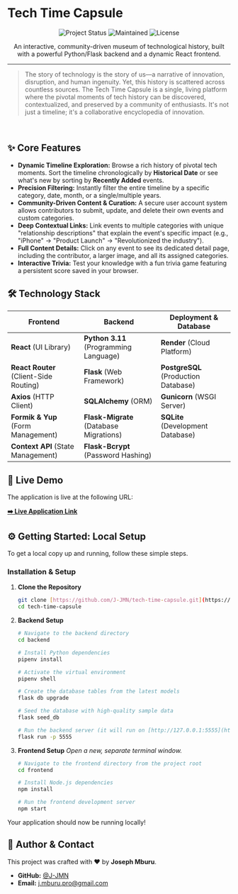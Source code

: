 # Tech Time Capsule

<p align="center">
  <img alt="Project Status" src="https://img.shields.io/badge/status-complete-green?style=for-the-badge">
  <img alt="Maintained" src="https://img.shields.io/badge/maintained-yes-blue?style=for-the-badge">
  <img alt="License" src="https://img.shields.io/badge/license-MIT-purple?style=for-the-badge">
</p>

<p align="center">
  An interactive, community-driven museum of technological history, built with a powerful Python/Flask backend and a dynamic React frontend.
</p>

---

> The story of technology is the story of us—a narrative of innovation, disruption, and human ingenuity. Yet, this history is scattered across countless sources. The Tech Time Capsule is a single, living platform where the pivotal moments of tech history can be discovered, contextualized, and preserved by a community of enthusiasts. It's not just a timeline; it's a collaborative encyclopedia of innovation.

<br>


## ✨ Core Features

* **Dynamic Timeline Exploration:** Browse a rich history of pivotal tech moments. Sort the timeline chronologically by **Historical Date** or see what's new by sorting by **Recently Added** events.
* **Precision Filtering:** Instantly filter the entire timeline by a specific category, date, month, or a single/multiple years.
* **Community-Driven Content & Curation:** A secure user account system allows contributors to submit, update, and delete their own events and custom categories.
* **Deep Contextual Links:** Link events to multiple categories with unique "relationship descriptions" that explain the event's specific impact (e.g., "iPhone" -> "Product Launch" -> "Revolutionized the industry").
* **Full Content Details:** Click on any event to see its dedicated detail page, including the contributor, a larger image, and all its assigned categories.
* **Interactive Trivia:** Test your knowledge with a fun trivia game featuring a persistent score saved in your browser.

## 🛠️ Technology Stack

| Frontend                               | Backend                                                | Deployment & Database                      |
| -------------------------------------- | ------------------------------------------------------ | ------------------------------------------ |
| **React** (UI Library)                 | **Python 3.11** (Programming Language)                 | **Render** (Cloud Platform)                |
| **React Router** (Client-Side Routing) | **Flask** (Web Framework)                              | **PostgreSQL** (Production Database)       |
| **Axios** (HTTP Client)                | **SQLAlchemy** (ORM)                                   | **Gunicorn** (WSGI Server)                 |
| **Formik & Yup** (Form Management)     | **Flask-Migrate** (Database Migrations)                | **SQLite** (Development Database)          |
| **Context API** (State Management)     | **Flask-Bcrypt** (Password Hashing)                    |                                            |

## 🚀 Live Demo

The application is live at the following URL:

**[➡️ Live Application Link](https://tech-time-capsule-client.onrender.com/)**

## ⚙️ Getting Started: Local Setup

To get a local copy up and running, follow these simple steps.

### Installation & Setup

1.  **Clone the Repository**
    ```bash
    git clone [https://github.com/J-JMN/tech-time-capsule.git](https://github.com/J-JMN/tech-time-capsule.git)
    cd tech-time-capsule
    ```

2.  **Backend Setup**
    ```bash
    # Navigate to the backend directory
    cd backend

    # Install Python dependencies
    pipenv install

    # Activate the virtual environment
    pipenv shell

    # Create the database tables from the latest models
    flask db upgrade

    # Seed the database with high-quality sample data
    flask seed_db

    # Run the backend server (it will run on [http://127.0.0.1:5555](http://127.0.0.1:5555))
    flask run -p 5555
    ```

3.  **Frontend Setup**
    *Open a new, separate terminal window.*
    ```bash
    # Navigate to the frontend directory from the project root
    cd frontend

    # Install Node.js dependencies
    npm install

    # Run the frontend development server
    npm start
    ```
Your application should now be running locally!

## 🤝 Author & Contact

This project was crafted with ❤️ by **Joseph Mburu**.

* **GitHub:** [@J-JMN](https://github.com/J-JMN)
* **Email:** [j.mburu.pro@gmail.com](mailto:j.mburu.pro@gmail.com)